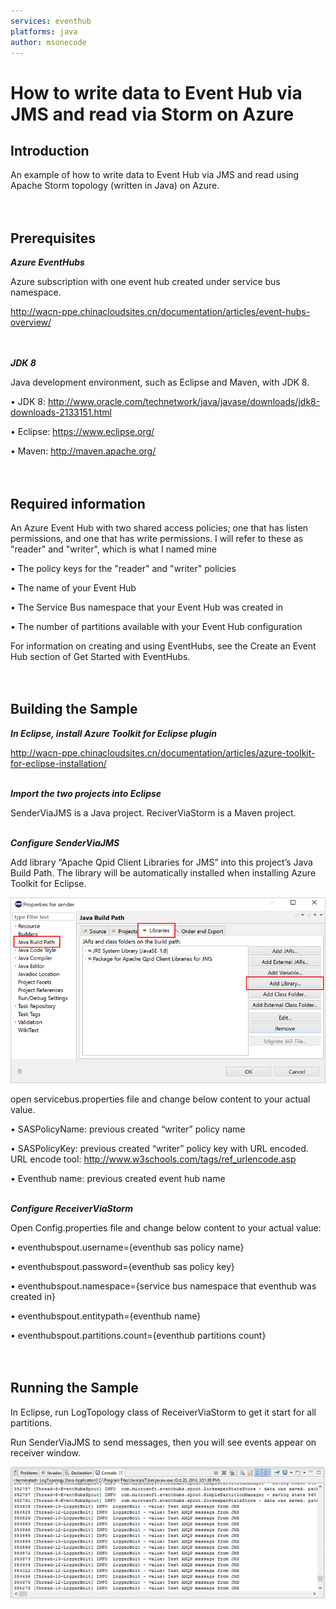 ```yaml
---
services: eventhub
platforms: java
author: msonecode
---
```


# How to write data to Event Hub via JMS and read via Storm on Azure

## Introduction

An example of how to write data to Event Hub via JMS and read using Apache Storm topology (written in Java) on Azure.
<br/>
<br/>
<br/>

## Prerequisites

*__Azure EventHubs__*

Azure subscription with one event hub created under service bus namespace.

http://wacn-ppe.chinacloudsites.cn/documentation/articles/event-hubs-overview/  
<br/>
<br/>

*__JDK 8__*

Java development environment, such as Eclipse and Maven, with JDK 8.

•	JDK 8: http://www.oracle.com/technetwork/java/javase/downloads/jdk8-downloads-2133151.html  

•	Eclipse: https://www.eclipse.org/

•	Maven: http://maven.apache.org/
<br/>
<br/>
<br/>

## Required information

An Azure Event Hub with two shared access policies; one that has listen permissions, and one that has write permissions. I will refer to these as "reader" and "writer", which is what I named mine

•	The policy keys for the "reader" and "writer" policies

•	The name of your Event Hub

•	The Service Bus namespace that your Event Hub was created in

•	The number of partitions available with your Event Hub configuration

For information on creating and using EventHubs, see the Create an Event Hub section of Get Started with EventHubs.
<br/>
<br/>
<br/>


## Building the Sample

*__In Eclipse, install Azure Toolkit for Eclipse plugin__*

http://wacn-ppe.chinacloudsites.cn/documentation/articles/azure-toolkit-for-eclipse-installation/
<br/>
<br/>

*__Import the two projects into Eclipse__*

SenderViaJMS is a Java project. ReciverViaStorm is a Maven project.
<br/>
<br/>

*__Configure SenderViaJMS__*

Add library “Apache Qpid Client Libraries for JMS” into this project’s Java Build Path. The library will be automatically installed when installing Azure Toolkit for Eclipse.

<img src="images/1.png">

open servicebus.properties file and change below content to your actual value.

•	SASPolicyName: previous created “writer” policy name

•	SASPolicyKey: previous created “writer” policy key with URL encoded. URL encode tool: http://www.w3schools.com/tags/ref_urlencode.asp

•	Eventhub name: previous created event hub name
<br/>
<br/>

*__Configure ReceiverViaStorm__*

Open Config.properties file and change below content to your actual value:

•	eventhubspout.username={eventhub sas policy name}

•	eventhubspout.password={eventhub sas policy key}

•	eventhubspout.namespace={service bus namespace that eventhub was created in}

•	eventhubspout.entitypath={eventhub name}

•	eventhubspout.partitions.count={eventhub partitions count}
<br/>
<br/>
<br/>


## Running the Sample

In Eclipse, run LogTopology class of ReceiverViaStorm to get it start for all partitions.

Run SenderViaJMS to send messages, then you will see events appear on receiver window.

<img src="images/2.png">
